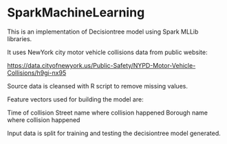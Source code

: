 # SparkMachineLearning

This is an implementation of Decisiontree model using Spark MLLib libraries.

It uses NewYork city motor vehicle collisions data from public website:

https://data.cityofnewyork.us/Public-Safety/NYPD-Motor-Vehicle-Collisions/h9gi-nx95

Source data is cleansed with R script to remove missing values.

Feature vectors used for building the model are:

Time of collision
Street name where collision happened
Borough name where collision happened

Input data is split for training and testing the decisiontree model generated.
